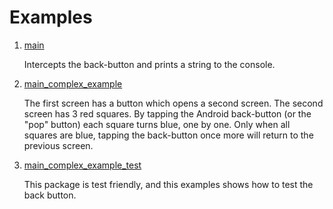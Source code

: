# Examples

1. <a href="https://github.com/marcglasberg/back_button_interceptor/blob/master/example/lib/main.dart">main</a>

   Intercepts the back-button and prints a string to the console.

2. <a href="https://github.com/marcglasberg/back_button_interceptor/blob/master/example/lib/main_complex_example.dart">main_complex_example</a>

   The first screen has a button which opens a second screen. 
   The second screen has 3 red squares. 
   By tapping the Android back-button (or the "pop" button) each square turns blue, one by one. 
   Only when all squares are blue, tapping the back-button once more will return to the previous screen.

3. <a href="https://github.com/marcglasberg/back_button_interceptor/blob/master/example/test/main_complex_example_test.dart">main_complex_example_test</a>
   
   This package is test friendly, and this examples shows how to test the back button.

